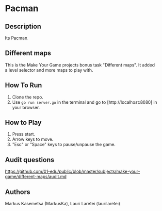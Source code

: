 # Pacman


## Description
Its Pacman.

## Different maps
This is the Make Your Game projects bonus task "Different maps". 
It added a level selector and more maps to play with.

## How To Run
1. Clone the repo.
2. Use ```go run server.go``` in the terminal and go to [http://localhost:8080] in your browser.

## How to Play
1. Press start.
2. Arrow keys to move.
3. "Esc" or "Space" keys to pause/unpause the game.

## Audit questions
https://github.com/01-edu/public/blob/master/subjects/make-your-game/different-maps/audit.md

## Authors
Markus Kasemetsa (MarkusKa),
Lauri Laretei (laurilaretei)


